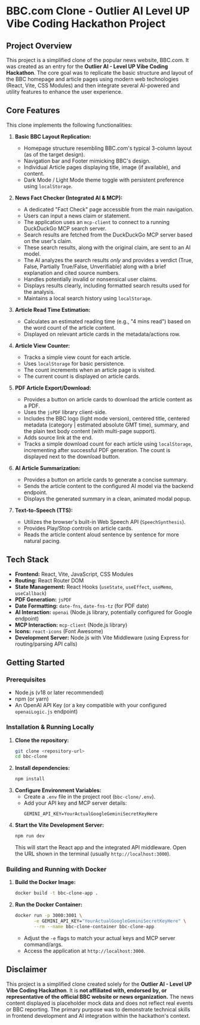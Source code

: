 # BBC.com Clone - Outlier AI Level UP Vibe Coding Hackathon Project

## Project Overview

This project is a simplified clone of the popular news website, BBC.com. It was created as an entry for the **Outlier AI - Level UP Vibe Coding Hackathon**. The core goal was to replicate the basic structure and layout of the BBC homepage and article pages using modern web technologies (React, Vite, CSS Modules) and then integrate several AI-powered and utility features to enhance the user experience.

## Core Features

This clone implements the following functionalities:

1.  **Basic BBC Layout Replication:**
    *   Homepage structure resembling BBC.com's typical 3-column layout (as of the target design).
    *   Navigation bar and Footer mimicking BBC's design.
    *   Individual Article pages displaying title, image (if available), and content.
    *   Dark Mode / Light Mode theme toggle with persistent preference using `localStorage`.

2.  **News Fact Checker (Integrated AI & MCP):**
    *   A dedicated "Fact Check" page accessible from the main navigation.
    *   Users can input a news claim or statement.
    *   The application uses an `mcp-client` to connect to a running DuckDuckGo MCP search server.
    *   Search results are fetched from the DuckDuckGo MCP server based on the user's claim.
    *   These search results, along with the original claim, are sent to an AI model.
    *   The AI analyzes the search results *only* and provides a verdict (True, False, Partially True/False, Unverifiable) along with a brief explanation and cited source numbers.
    *   Handles potentially invalid or nonsensical user claims.
    *   Displays results clearly, including formatted search results used for the analysis.
    *   Maintains a local search history using `localStorage`.

3.  **Article Read Time Estimation:**
    *   Calculates an estimated reading time (e.g., "4 mins read") based on the word count of the article content.
    *   Displayed on relevant article cards in the metadata/actions row.

4.  **Article View Counter:**
    *   Tracks a simple view count for each article.
    *   Uses `localStorage` for basic persistence.
    *   The count increments when an article page is visited.
    *   The current count is displayed on article cards.

5.  **PDF Article Export/Download:**
    *   Provides a button on article cards to download the article content as a PDF.
    *   Uses the `jsPDF` library client-side.
    *   Includes the BBC logo (light mode version), centered title, centered metadata (category | estimated absolute GMT time), summary, and the plain text body content (with multi-page support).
    *   Adds source link at the end.
    *   Tracks a simple download count for each article using `localStorage`, incrementing after successful PDF generation. The count is displayed next to the download button.

6.  **AI Article Summarization:**
    *   Provides a button on article cards to generate a concise summary.
    *   Sends the article content to the configured AI model via the backend endpoint.
    *   Displays the generated summary in a clean, animated modal popup.

7.  **Text-to-Speech (TTS):**
    *   Utilizes the browser's built-in Web Speech API (`SpeechSynthesis`).
    *   Provides Play/Stop controls on article cards.
    *   Reads the article content aloud sentence by sentence for more natural pacing.

## Tech Stack

*   **Frontend:** React, Vite, JavaScript, CSS Modules
*   **Routing:** React Router DOM
*   **State Management:** React Hooks (`useState`, `useEffect`, `useMemo`, `useCallback`)
*   **PDF Generation:** `jsPDF`
*   **Date Formatting:** `date-fns`, `date-fns-tz` (for PDF date)
*   **AI Interaction:** `openai` (Node.js library, potentially configured for Google endpoint)
*   **MCP Interaction:** `mcp-client` (Node.js library)
*   **Icons:** `react-icons` (Font Awesome)
*   **Development Server:** Node.js with Vite Middleware (using Express for routing/parsing API calls)

## Getting Started

### Prerequisites

*   Node.js (v18 or later recommended)
*   npm (or yarn)
*   An OpenAI API Key (or a key compatible with your configured `openaiLogic.js` endpoint)

### Installation & Running Locally

1.  **Clone the repository:**
    ```bash
    git clone <repository-url>
    cd bbc-clone
    ```
2.  **Install dependencies:**
    ```bash
    npm install
    ```
3.  **Configure Environment Variables:**
    *   Create a `.env` file in the project root (`bbc-clone/.env`).
    *   Add your API key and MCP server details:
        ```dotenv
        GEMINI_API_KEY=YourActualGoogleGeminiSecretKeyHere
        ```
4.  **Start the Vite Development Server:**
    ```bash
    npm run dev
    ```
    This will start the React app and the integrated API middleware. Open the URL shown in the terminal (usually `http://localhost:3000`).

### Building and Running with Docker

1.  **Build the Docker Image:**
    ```bash
    docker build -t bbc-clone-app .
    ```
2.  **Run the Docker Container:**
    ```bash
    docker run -p 3000:3001 \
           -e GEMINI_API_KEY="YourActualGoogleGeminiSecretKeyHere" \
           --rm --name bbc-clone-container bbc-clone-app
    ```
    *   Adjust the `-e` flags to match your actual keys and MCP server command/args.
    *   Access the application at `http://localhost:3000`.

## Disclaimer

This project is a simplified clone created solely for the **Outlier AI - Level UP Vibe Coding Hackathon**. It is **not affiliated with, endorsed by, or representative of the official BBC website or news organization.** The news content displayed is placeholder mock data and does not reflect real events or BBC reporting. The primary purpose was to demonstrate technical skills in frontend development and AI integration within the hackathon's context.
